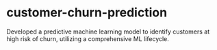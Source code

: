# customer-churn-prediction
Developed a predictive machine learning model to identify customers at high risk of churn, utilizing a comprehensive ML lifecycle.
